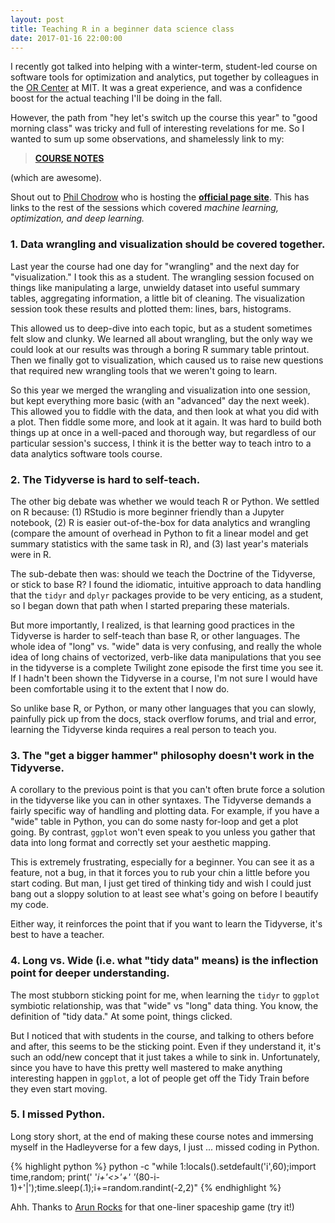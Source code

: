 ```yaml
---
layout: post
title: Teaching R in a beginner data science class
date: 2017-01-16 22:00:00
---
```


I recently got talked into helping with a winter-term, student-led course on software tools for optimization and analytics, put together by colleagues in the [OR Center](http://orc.mit.edu) at MIT.  It was a great experience, and was a confidence boost for the actual teaching I'll be doing in the fall.  

However, the path from "hey let's switch up the course this year" to "good morning class" was tricky and full of interesting revelations for me.  So I wanted to sum up some observations, and shamelessly link to my:

> **[COURSE NOTES](https://stmorse.github.io/intro-tidyverse/master.html)**

(which are awesome).  

Shout out to [Phil Chodrow](http://philchodrow.github.io) who is hosting the **[official page site](http://philchodrow.github.io/cos_2017)**.  This has links to the rest of the sessions which covered *machine learning, optimization, and deep learning.*


### 1. Data wrangling and visualization should be covered together.

Last year the course had one day for "wrangling" and the next day for "visualization."  I took this as a student.  The wrangling session focused on things like manipulating a large, unwieldy dataset into useful summary tables, aggregating information, a little bit of cleaning.  The visualization session took these results and plotted them: lines, bars, histograms.

This allowed us to deep-dive into each topic, but as a student sometimes felt slow and clunky.  We learned all about wrangling, but the only way we could look at our results was through a boring R summary table printout.  Then we finally got to visualization, which caused us to raise new questions that required new wrangling tools that we weren't going to learn.

So this year we merged the wrangling and visualization into one session, but kept everything more basic (with an "advanced" day the next week).  This allowed you to fiddle with the data, and then look at what you did with a plot.  Then fiddle some more, and look at it again.  It was hard to build both things up at once in a well-paced and thorough way, but regardless of our particular session's success, I think it is the better way to teach intro to a data analytics software tools course.

### 2. The Tidyverse is hard to self-teach.

The other big debate was whether we would teach R or Python.  We settled on R because: (1) RStudio is more beginner friendly than a Jupyter notebook, (2) R is easier out-of-the-box for data analytics and wrangling (compare the amount of overhead in Python to fit a linear model and get summary statistics with the same task in R), and (3) last year's materials were in R.

The sub-debate then was: should we teach the Doctrine of the Tidyverse, or stick to base R?  I found the idiomatic, intuitive approach to data handling that the `tidyr` and `dplyr` packages provide to be very enticing, as a student, so I began down that path when I started preparing these materials.  

But more importantly, I realized, is that learning good practices in the Tidyverse is harder to self-teach than base R, or other languages.  The whole idea of "long" vs. "wide" data is very confusing, and really the whole idea of long chains of vectorized, verb-like data manipulations that you see in the tidyverse is a complete Twilight zone episode the first time you see it.  If I hadn't been shown the Tidyverse in a course, I'm not sure I would have been comfortable using it to the extent that I now do.

So unlike base R, or Python, or many other languages that you can slowly, painfully pick up from the docs, stack overflow forums, and trial and error, learning the Tidyverse kinda requires a real person to teach you.

### 3. The "get a bigger hammer" philosophy doesn't work in the Tidyverse.

A corollary to the previous point is that you can't often brute force a solution in the tidyverse like you can in other syntaxes.  The Tidyverse demands a fairly specific way of handling and plotting data.  For example, if you have a "wide" table in Python, you can do some nasty for-loop and get a plot going.  By contrast, `ggplot` won't even speak to you unless you gather that data into long format and correctly set your aesthetic mapping.

This is extremely frustrating, especially for a beginner.  You can see it as a feature, not a bug, in that it forces you to rub your chin a little before you start coding.  But man, I just get tired of thinking tidy and wish I could just bang out a sloppy solution to at least see what's going on before I beautify my code.

Either way, it reinforces the point that if you want to learn the Tidyverse, it's best to have a teacher.

### 4. Long vs. Wide (i.e. what "tidy data" means) is the inflection point for deeper understanding.

The most stubborn sticking point for me, when learning the `tidyr` to `ggplot` symbiotic relationship, was that "wide" vs "long" data thing.  You know, the definition of "tidy data."  At some point, things clicked.

But I noticed that with students in the course, and talking to others before and after, this seems to be the sticking point.  Even if they understand it, it's such an odd/new concept that it just takes a while to sink in.  Unfortunately, since you have to have this pretty well mastered to make anything interesting happen in `ggplot`, a lot of people get off the Tidy Train before they even start moving.

### 5. I missed Python.

Long story short, at the end of making these course notes and immersing myself in the Hadleyverse for a few days, I just ... missed coding in Python.  

{% highlight python %}
python -c "while 1:locals().setdefault('i',60);import time,random;
 print(' '*i+'<>'+' '*(80-i-1)+'|');time.sleep(.1);i+=random.randint(-2,2)"
{% endhighlight %}

Ahh.  Thanks to [Arun Rocks](http://arunrocks.com/python-one-liner-games/) for that one-liner spaceship game (try it!)
